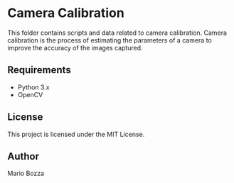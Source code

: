 # Camera Calibration

This folder contains scripts and data related to camera calibration. Camera calibration is the process of estimating the parameters of a camera to improve the accuracy of the images captured.

## Requirements

- Python 3.x
- OpenCV

## License

This project is licensed under the MIT License.

## Author

Mario Bozza